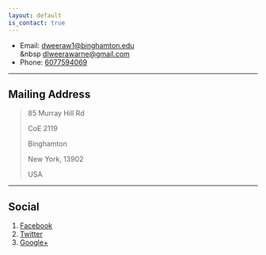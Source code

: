 ```yaml
---
layout: default
is_contact: true
---
```


* Email: [dweeraw1@binghamton.edu](mailto:dweeraw1@binghamton.edu)  
&nbsp [dlweerawarne@gmail.com](mailto:dlweerawarne@gmail.com) 
* Phone: [6077594069](tel:6077594069)

---

## Mailing Address

> 85 Murray Hill Rd
>
> CoE 2119
>
> Binghamton 
>
> New York, 13902
>
> USA

---

## Social

1. [Facebook](#)
2. [Twitter](#)
3. [Google+](#)
